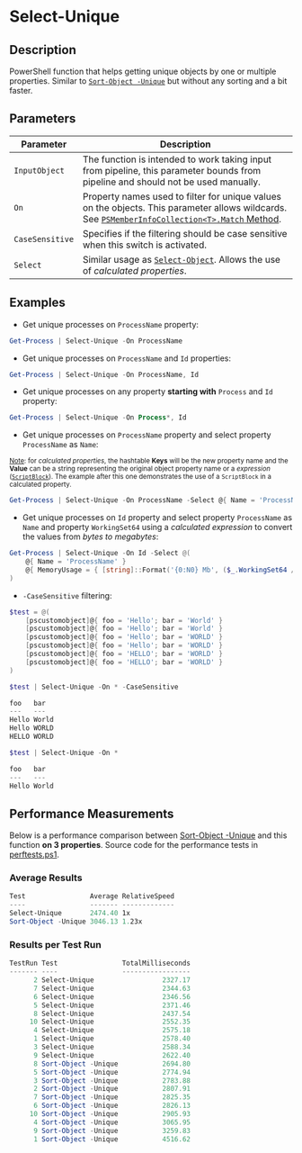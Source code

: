 # Select-Unique

## Description

PowerShell function that helps getting unique objects by one or multiple properties. Similar to [`Sort-Object -Unique`](https://docs.microsoft.com/en-us/powershell/module/microsoft.powershell.utility/sort-object?view=powershell-7.2) but without any sorting and a bit faster.

## Parameters

| Parameter | Description |
| --- | --- |
| `InputObject` | The function is intended to work taking input from pipeline, this parameter bounds from pipeline and should not be used manually.
| `On` | Property names used to filter for unique values on the objects. This parameter allows wildcards. See [`PSMemberInfoCollection<T>.Match` Method](https://docs.microsoft.com/en-us/dotnet/api/system.management.automation.psmemberinfocollection-1.match?view=powershellsdk-7.0.0#system-management-automation-psmemberinfocollection-1-match(system-string)). |
| `CaseSensitive` | Specifies if the filtering should be case sensitive when this switch is activated. |
| `Select` | Similar usage as [`Select-Object`](https://docs.microsoft.com/en-us/powershell/module/microsoft.powershell.utility/select-object?view=powershell-7.2). Allows the use of _calculated properties_. |

## Examples

- Get unique processes on `ProcessName` property:

```powershell
Get-Process | Select-Unique -On ProcessName
```

- Get unique processes on `ProcessName` and `Id` properties:

```powershell
Get-Process | Select-Unique -On ProcessName, Id
```

- Get unique processes on any property __starting with__ `Process` and `Id` property:

```powershell
Get-Process | Select-Unique -On Process*, Id
```

- Get unique processes on `ProcessName` property and select property `ProcessName` as `Name`:

<sup><u>Note</u>: for _calculated properties_, the hashtable __Keys__ will be the new property name and the __Value__ can be a string representing the original object property name or a _expression_ ([`ScriptBlock`](https://docs.microsoft.com/en-us/powershell/module/microsoft.powershell.core/about/about_script_blocks?view=powershell-7.2)). The example after this one demonstrates the use of a `ScriptBlock` in a calculated property.</sup>

```powershell
Get-Process | Select-Unique -On ProcessName -Select @{ Name = 'ProcessName' }
```

- Get unique processes on `Id` property and select property `ProcessName` as `Name` and property `WorkingSet64` using a _calculated expression_ to convert the values from _bytes to megabytes_:

```powershell
Get-Process | Select-Unique -On Id -Select @(
    @{ Name = 'ProcessName' }
    @{ MemoryUsage = { [string]::Format('{0:N0} Mb', ($_.WorkingSet64 / 1Mb)) }}
)
```

- `-CaseSensitive` filtering:

```powershell
$test = @(
    [pscustomobject]@{ foo = 'Hello'; bar = 'World' }
    [pscustomobject]@{ foo = 'Hello'; bar = 'World' }
    [pscustomobject]@{ foo = 'Hello'; bar = 'WORLD' }
    [pscustomobject]@{ foo = 'Hello'; bar = 'WORLD' }
    [pscustomobject]@{ foo = 'HELLO'; bar = 'WORLD' }
    [pscustomobject]@{ foo = 'HELLO'; bar = 'WORLD' }
)

$test | Select-Unique -On * -CaseSensitive

foo   bar
---   ---
Hello World
Hello WORLD
HELLO WORLD

$test | Select-Unique -On *

foo   bar
---   ---
Hello World
```

## Performance Measurements

Below is a performance comparison between [Sort-Object -Unique](https://learn.microsoft.com/en-us/powershell/module/microsoft.powershell.utility/sort-object?view=powershell-7.2) and this function __on 3 properties__. Source code for the performance tests in [perftests.ps1](perftest.ps1).

### Average Results

```powershell
Test                Average RelativeSpeed
----                ------- -------------
Select-Unique       2474.40 1x
Sort-Object -Unique 3046.13 1.23x
```

### Results per Test Run

```powershell
TestRun Test                TotalMilliseconds
------- ----                -----------------
      2 Select-Unique                 2327.17
      7 Select-Unique                 2344.63
      6 Select-Unique                 2346.56
      5 Select-Unique                 2371.46
      8 Select-Unique                 2437.54
     10 Select-Unique                 2552.35
      4 Select-Unique                 2575.18
      1 Select-Unique                 2578.40
      3 Select-Unique                 2588.34
      9 Select-Unique                 2622.40
      8 Sort-Object -Unique           2694.80
      5 Sort-Object -Unique           2774.94
      3 Sort-Object -Unique           2783.88
      2 Sort-Object -Unique           2807.91
      7 Sort-Object -Unique           2825.35
      6 Sort-Object -Unique           2826.13
     10 Sort-Object -Unique           2905.93
      4 Sort-Object -Unique           3065.95
      9 Sort-Object -Unique           3259.83
      1 Sort-Object -Unique           4516.62
```
